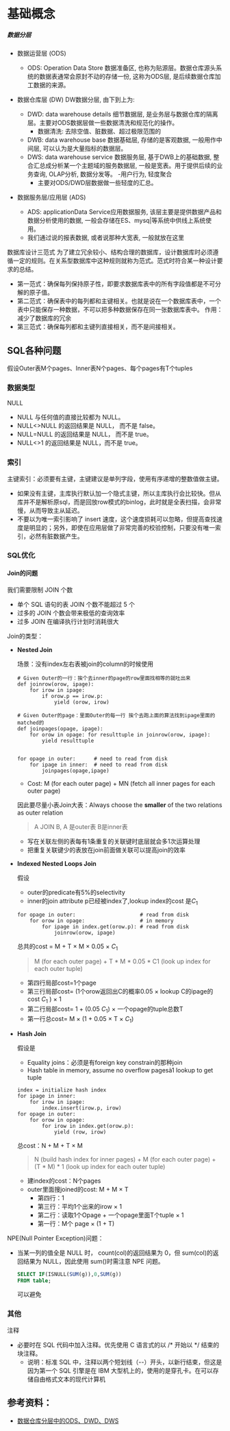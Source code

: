 # 基础概念

##### 数据分层

- 数据运营层 (ODS)
    - ODS: Operation Data Store 数据准备区, 也称为贴源层。数据仓库源头系统的数据表通常会原封不动的存储一份, 这称为ODS层, 是后续数据仓库加工数据的来源。

- 数据仓库层 (DW) DW数据分层, 由下到上为:
    - DWD: data warehouse details 细节数据层, 是业务层与数据仓库的隔离层。主要对ODS数据层做一些数据清洗和规范化的操作。
        - 数据清洗: 去除空值、脏数据、超过极限范围的
    - DWB: data warehouse base 数据基础层, 存储的是客观数据, 一般用作中间层, 可以认为是大量指标的数据层。
    - DWS: data warehouse service 数据服务层, 基于DWB上的基础数据, 整合汇总成分析某一个主题域的服务数据层, 一般是宽表。用于提供后续的业务查询, OLAP分析, 数据分发等。
        -用户行为, 轻度聚合
        - 主要对ODS/DWD层数据做一些轻度的汇总。
- 数据服务层/应用层 (ADS)
    - ADS: applicationData Service应用数据服务, 该层主要是提供数据产品和数据分析使用的数据, 一般会存储在ES、mysq|等系统中供线上系统使用。
    - 我们通过说的报表数据, 或者说那种大宽表, 一般就放在这里

数据库设计三范式
为了建立冗余较小、结构合理的数据库，设计数据库时必须遵循一定的规则。在关系型数据库中这种规则就称为范式。范式时符合某一种设计要求的总结。

- 第一范式：确保每列保持原子性，即要求数据库表中的所有字段值都是不可分解的原子值。
- 第二范式：确保表中的每列都和主键相关。也就是说在一个数据库表中，一个表中只能保存一种数据，不可以把多种数据保存在同一张数据库表中。
作用：减少了数据库的冗余
- 第三范式：确保每列都和主键列直接相关，而不是间接相关。


## SQL各种问题

假设Outer表M个pages、Inner表N个pages、每个pages有T个tuples


### 数据类型

NULL
- NULL 与任何值的直接比较都为 NULL。
- NULL<>NULL 的返回结果是 NULL， 而不是 false。
- NULL=NULL 的返回结果是 NULL， 而不是 true。
- NULL<>1 的返回结果是 NULL，而不是 true。

### 索引

主键索引：必须要有主键，主键建议是单列字段，使用有序递增的整数值做主键。
- 如果没有主键，主库执行默认加一个隐式主键，所以主库执行会比较快。但从库并不是解析原sql，而是回放row模式的binlog，此时就是全表扫描，会非常慢，从而导致主从延迟。
- 不要以为唯一索引影响了 insert 速度，这个速度损耗可以忽略，但提高查找速度是明显的；另外，即使在应用层做了非常完善的校验控制，只要没有唯一索引，必然有脏数据产生。

### SQL优化

#### Join的问题

我们需要限制 JOIN 个数
- 单个 SQL 语句的表 JOIN 个数不能超过 5 个
- 过多的 JOIN 个数会带来极低的查询效率
- 过多 JOIN 在编译执行计划时消耗很大

Join的类型：
- **Nested Join**

    场景：没有index左右表被join的column的时候使用

    ```
    # Given Outer的一行：挨个去inner的page的row里面找相等的就吐出来
    def joinrow(orow, ipage): 
        for irow in ipage: 
            if orow.p == irow.p: 
                yield (orow, irow)
    
    # Given Outer的page：里面Outer的每一行 挨个去跑上面的算法找到ipage里面的matched的
    def joinpages(opage, ipage): 
        for orow in opage: for resulttuple in joinrow(orow, ipage): 
            yield resulttuple 
            
    
    for opage in outer:      # need to read from disk
        for ipage in inner:  # need to read from disk
            joinpages(opage,ipage)
    ```

    - Cost: M (for each outer page) + MN (fetch all inner pages for each outer page) 

    因此要尽量小表Join大表：Always choose the **smaller** of the two relations as outer relation
    > A JOIN B, A 是outer表 B是inner表

    - 写在关联左侧的表每有1条重复的关联键时底层就会多1次运算处理
    - 把重复关联键少的表放在join前面做关联可以提高join的效率


- **Indexed Nested Loops Join**

    假设
    - outer的predicate有5%的selectivity
    - inner的join attribute p已经被index了,lookup index的cost 是$C_1$
    ```
    for opage in outer:                     # read from disk
        for orow in opage:                  # in memory
            for ipage in index.get(orow.p): # read from disk
                joinrow(orow, ipage)        
    ```

    总共的cost = M + T × M × 0.05 × $C_1$
    > M (for each outer page) + T * M * 0.05 * C1 (look up index for each outer tuple)
    - 第四行局部cost=1个page
    - 第三行局部cost= (1个orow返回出C的概率0.05 × lookup C的ipage的cost $C_1$ ) × 1
    - 第二行局部cost= 1 + (0.05 $C_1$) × 一个opage的tuple总数T
    - 第一行总cost= M × (1 + 0.05 × T × $C_1$) 


- **Hash Join**

    假设是
    - Equality joins：必须是有foreign key constrain的那种join
    - Hash table in memory, assume no overflow pagesà1 lookup to get tuple

    ```
    index = initialize hash index 
    for ipage in inner: 
        for irow in ipage: 
            index.insert(irow.p, irow) 
    for opage in outer: 
        for orow in opage: 
            for irow in index.get(orow.p): 
                yield (row, irow)
    ```

    总cost：N + M + T × M
    > N (build hash index for inner pages) + M (for each outer page) + (T * M) * 1 (look up index for each outer tuple)
    - 建index的cost：N个pages
    - outer里面搜joined的cost: M + M × T
        - 第四行：1
        - 第三行：平均1个出来的irow × 1
        - 第二行：读取1个Opage + 一个opage里面T个tuple × 1
        - 第一行：M个 page × (1 + T)


NPE(Null Pointer Exception)问题：

- 当某一列的值全是 NULL 时， count(col)的返回结果为 0，但 sum(col)的返回结果为 NULL，因此使用 sum()时需注意 NPE 问题。

    ```sql
    SELECT IF(ISNULL(SUM(g)),0,SUM(g))
    FROM table;
    ```

    可以避免
### 其他

注释
- 必要时在 SQL 代码中加入注释。优先使用 C 语言式的以 /* 开始以 */ 结束的块注释。
    - 说明：标准 SQL 中，注释以两个短划线（--）开头，以新行结束，但这是因为第一个 SQL 引擎是在 IBM 大型机上的，使用的是穿孔卡。在可以存储自由格式文本的现代计算机


## 参考资料：

- [数据仓库分层中的ODS、DWD、DWS ](https://www.cnblogs.com/amyzhu/p/13513425.html)